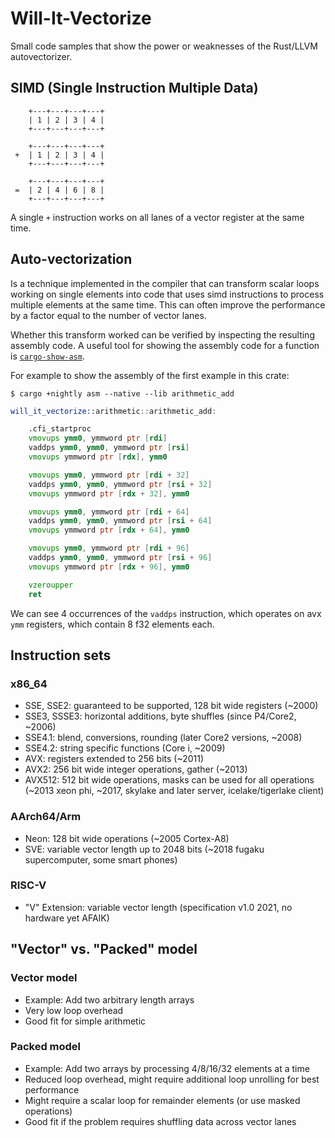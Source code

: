 # Will-It-Vectorize

Small code samples that show the power or weaknesses of the Rust/LLVM autovectorizer.

## SIMD (Single Instruction Multiple Data)

```
    +---+---+---+---+
    | 1 | 2 | 3 | 4 |
    +---+---+---+---+

    +---+---+---+---+
 +  | 1 | 2 | 3 | 4 |
    +---+---+---+---+

    +---+---+---+---+
 =  | 2 | 4 | 6 | 8 |
    +---+---+---+---+
```

A single `+` instruction works on all lanes of a vector register at the same time.

## Auto-vectorization

Is a technique implemented in the compiler that can transform scalar loops working
on single elements into code that uses simd instructions to process multiple elements
at the same time. This can often improve the performance by a factor equal to the number
of vector lanes.

Whether this transform worked can be verified by inspecting the resulting assembly code.
A useful tool for showing the assembly code for a function is
[`cargo-show-asm`](https://crates.io/crates/cargo-show-asm).

For example to show the assembly of the first example in this crate:

```shell
$ cargo +nightly asm --native --lib arithmetic_add
```
```asm
will_it_vectorize::arithmetic::arithmetic_add:

	.cfi_startproc
	vmovups ymm0, ymmword ptr [rdi]
	vaddps ymm0, ymm0, ymmword ptr [rsi]
	vmovups ymmword ptr [rdx], ymm0

	vmovups ymm0, ymmword ptr [rdi + 32]
	vaddps ymm0, ymm0, ymmword ptr [rsi + 32]
	vmovups ymmword ptr [rdx + 32], ymm0

	vmovups ymm0, ymmword ptr [rdi + 64]
	vaddps ymm0, ymm0, ymmword ptr [rsi + 64]
	vmovups ymmword ptr [rdx + 64], ymm0

	vmovups ymm0, ymmword ptr [rdi + 96]
	vaddps ymm0, ymm0, ymmword ptr [rsi + 96]
	vmovups ymmword ptr [rdx + 96], ymm0

	vzeroupper
	ret
```

We can see 4 occurrences of the `vaddps` instruction, which operates
on avx `ymm` registers, which contain 8 f32 elements each.

## Instruction sets

### x86_64

 - SSE, SSE2: guaranteed to be supported, 128 bit wide registers (~2000)
 - SSE3, SSSE3: horizontal additions, byte shuffles (since P4/Core2, ~2006)
 - SSE4.1: blend, conversions, rounding (later Core2 versions, ~2008)
 - SSE4.2: string specific functions (Core i, ~2009)
 - AVX: registers extended to 256 bits (~2011)
 - AVX2: 256 bit wide integer operations, gather (~2013)
 - AVX512: 512 bit wide operations, masks can be used for all operations (~2013 xeon phi, ~2017, skylake and later server, icelake/tigerlake client)
  
### AArch64/Arm

 - Neon: 128 bit wide operations (~2005 Cortex-A8)
 - SVE: variable vector length up to 2048 bits (~2018 fugaku supercomputer, some smart phones)

### RISC-V
 - "V" Extension: variable vector length (specification v1.0 2021, no hardware yet AFAIK)

## "Vector" vs. "Packed" model

### Vector model

 - Example: Add two arbitrary length arrays
 - Very low loop overhead
 - Good fit for simple arithmetic

 ### Packed model

 - Example: Add two arrays by processing 4/8/16/32 elements at a time
 - Reduced loop overhead, might require additional loop unrolling for best performance
 - Might require a scalar loop for remainder elements (or use masked operations)
 - Good fit if the problem requires shuffling data across vector lanes
